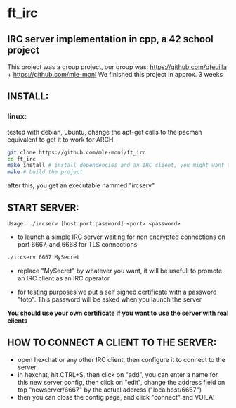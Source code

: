 # ft_irc
## IRC server implementation in cpp, a 42 school project

This project was a group project, our group was: https://github.com/qfeuilla + https://github.com/mle-moni
We finished this project in approx. 3 weeks

## INSTALL:

### linux:

tested with debian, ubuntu, change the apt-get calls to the pacman equivalent to get it to work for ARCH
```zsh
git clone https://github.com/mle-moni/ft_irc
cd ft_irc
make install # install dependencies and an IRC client, you might want to change that in the Makefile
make # build the project
```

after this, you get an executable nammed "ircserv"

## START SERVER:

`Usage: ./ircserv [host:port:password] <port> <password>`

- to launch a simple IRC server waiting for non encrypted connections on port 6667, and 6668 for TLS connections:
```zsh
./ircserv 6667 MySecret
```
- replace "MySecret" by whatever you want, it will be usefull to promote an IRC client as an IRC operator

- for testing purposes we put a self signed certificate with a password "toto". This password will be asked when you launch the server

**You should use your own certificate if you want to use the server with real clients**

## HOW TO CONNECT A CLIENT TO THE SERVER:

- open hexchat or any other IRC client, then configure it to connect to the server
- in hexchat, hit CTRL+S, then click on "add", you can enter a name for this new server config, then click on "edit", change the address field on top "newserver/6667" by the actual address ("localhost/6667")
- then you can close the config page, and click "connect" and VOILA!
